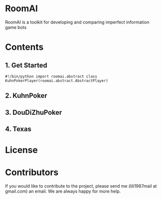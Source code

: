 # RoomAI

RoomAI is a toolkit for developing and comparing imperfect information game bots


# Contents

## 1. Get Started

`
#!/bin/python
import roomai.abstract
class KuhnPokerPlayer(roomai.abstract.AbstractPlayer)
`

## 2. KuhnPoker

## 3. DouDiZhuPoker

## 4. Texas

# License

# Contributors

If you would like to contribute to the project, please send me (lili1987mail at gmail.com) an email. We are always happy for more help.
